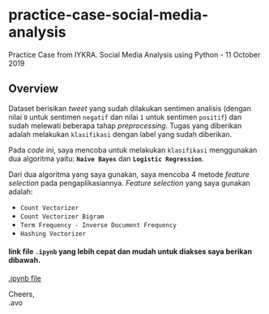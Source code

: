 # practice-case-social-media-analysis
Practice Case from IYKRA. Social Media Analysis using Python - 11 October 2019

## Overview
Dataset berisikan _tweet_ yang sudah dilakukan sentimen analisis (dengan nilai `0` untuk sentimen `negatif` dan nilai `1` untuk sentimen `positif`) dan sudah melewati beberapa tahap _preprocessing_. Tugas yang diberikan adalah melakukan `klasifikasi` dengan label yang sudah diberikan.

Pada _code_ ini, saya mencoba untuk melakukan `klasifikasi` menggunakan dua algoritma yaitu: __`Naive Bayes`__ dan __`Logistic Regression`__.

Dari dua algoritma yang saya gunakan, saya mencoba 4 metode _feature selection_ pada pengaplikasiannya. _Feature selection_ yang saya gunakan adalah:

* `Count Vectorizer`
* `Count Vectorizer Bigram`
* `Term Frequency - Inverse Document Frequency`
* `Hashing Vectorizer`

#### link file `.ipynb` yang lebih cepat dan mudah untuk diakses saya berikan dibawah.
[.ipynb file](https://nbviewer.jupyter.org/github/nostartama/practice-case-social-media-analysis/blob/master/tweets-classification.ipynb)

Cheers, <br>
.avo
